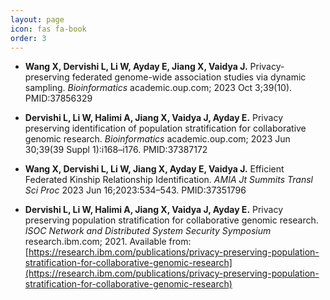 ```yaml
---
layout: page
icon: fas fa-book
order: 3
---
```


- **Wang X, Dervishi L, Li W, Ayday E, Jiang X, Vaidya J.** Privacy-preserving federated genome-wide association studies via dynamic sampling. *Bioinformatics* academic.oup.com; 2023 Oct 3;39(10). PMID:37856329

- **Dervishi L, Li W, Halimi A, Jiang X, Vaidya J, Ayday E.** Privacy preserving identification of population stratification for collaborative genomic research. *Bioinformatics* academic.oup.com; 2023 Jun 30;39(39 Suppl 1):i168–i176. PMID:37387172

- **Wang X, Dervishi L, Li W, Jiang X, Ayday E, Vaidya J.** Efficient Federated Kinship Relationship Identification. *AMIA Jt Summits Transl Sci Proc* 2023 Jun 16;2023:534–543. PMID:37351796

- **Dervishi L, Li W, Halimi A, Jiang X, Vaidya J, Ayday E.** Privacy preserving population stratification for collaborative genomic research. *ISOC Network and Distributed System Security Symposium* research.ibm.com; 2021. Available from: [https://research.ibm.com/publications/privacy-preserving-population-stratification-for-collaborative-genomic-research](https://research.ibm.com/publications/privacy-preserving-population-stratification-for-collaborative-genomic-research)
